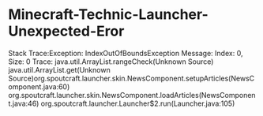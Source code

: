 Minecraft-Technic-Launcher-Unexpected-Eror
==========================================

Stack Trace:Exception: IndexOutOfBoundsException Message: Index: 0, Size: 0 Trace: java.util.ArrayList.rangeCheck(Unknown Source)  java.util.ArrayList.get(Unknown Source)org.spoutcraft.launcher.skin.NewsComponent.setupArticles(NewsComponent.java:60)  org.spoutcraft.launcher.skin.NewsComponent.loadArticles(NewsComponent.java:46)   org.spoutcraft.launcher.Launcher$2.run(Launcher.java:105)
